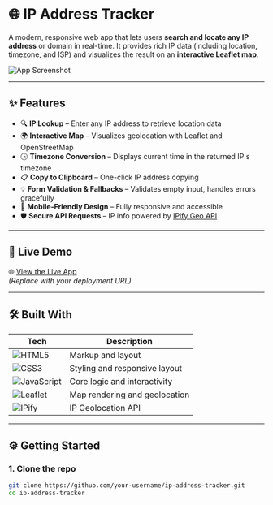 # 🌐 IP Address Tracker

A modern, responsive web app that lets users **search and locate any IP address** or domain in real-time. It provides rich IP data (including location, timezone, and ISP) and visualizes the result on an **interactive Leaflet map**.

![App Screenshot](https://yourdomain.com/preview.png) <!-- Replace with actual image URL -->

---

## ✨ Features

- 🔍 **IP Lookup** – Enter any IP address to retrieve location data  
- 🌍 **Interactive Map** – Visualizes geolocation with Leaflet and OpenStreetMap  
- 🕒 **Timezone Conversion** – Displays current time in the returned IP's timezone  
- 📋 **Copy to Clipboard** – One-click IP address copying  
- 💡 **Form Validation & Fallbacks** – Validates empty input, handles errors gracefully  
- 📱 **Mobile-Friendly Design** – Fully responsive and accessible  
- 🛡️ **Secure API Requests** – IP info powered by [IPify Geo API](https://geo.ipify.org/)

---

## 🚀 Live Demo

🌐 [View the Live App](https://your-live-demo-link.com)  
_(Replace with your deployment URL)_

---

## 🛠️ Built With

| Tech | Description |
|------|-------------|
| ![HTML5](https://img.shields.io/badge/-HTML5-E34F26?logo=html5&logoColor=white) | Markup and layout |
| ![CSS3](https://img.shields.io/badge/-CSS3-1572B6?logo=css3&logoColor=white) | Styling and responsive layout |
| ![JavaScript](https://img.shields.io/badge/-JavaScript-F7DF1E?logo=javascript&logoColor=black) | Core logic and interactivity |
| ![Leaflet](https://img.shields.io/badge/-Leaflet-199900?logo=leaflet&logoColor=white) | Map rendering and geolocation |
| ![IPify](https://img.shields.io/badge/-IPify%20API-blue?logo=data:image/svg+xml;base64,&logoColor=white) | IP Geolocation API |

---

## ⚙️ Getting Started

### 1. Clone the repo

```bash
git clone https://github.com/your-username/ip-address-tracker.git
cd ip-address-tracker
